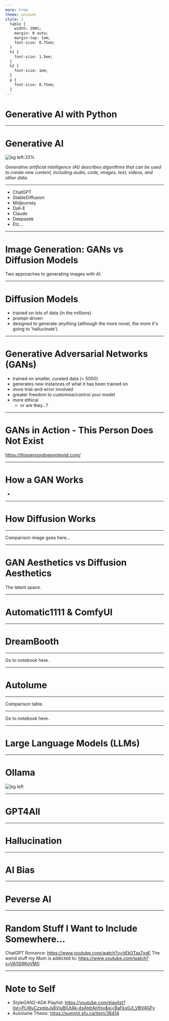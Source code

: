 ```yaml
---
marp: true
theme: uncover
style: |
  table {
    width: 100%;
    margin: 0 auto;
    margin-top: 1em;
    font-size: 0.75em;
  }
  h1 {
    font-size: 1.5em;
  }
  h2 {
    font-size: 1em;
  }
  p {
    font-size: 0.75em;
  }
---
```

# Generative AI with Python
---
# Generative AI
![bg left:33%](../pictures/generative-ai.png)

_Generative artificial intelligence (AI) describes algorithms that can be used to create new content, including audio, code, images, text, videos, and other data._

---

- ChatGPT
- StableDiffusion
- Midjourney
- Dall-E
- Claude
- Deepseek
- Etc...

---
# Image Generation: GANs vs Diffusion Models

Two approaches to generating images with AI.

---
# Diffusion Models

- trained on lots of data (in the millions)
- prompt-driven
- designed to generate _anything_ (although the more novel, the more it's going to 'hallucinate')

---
# Generative Adversarial Networks (GANs)

- trained on smaller, curated data (< 5000)
- generates new instances of what it has been trained on
- more trial-and-error involved
- greater freedom to customise/control your model
- more ethical
  - or are they...?
---
# GANs in Action - This Person Does Not Exist

https://thispersondoesnotexist.com/

---
# How a GAN Works

- 

---
# How Diffusion Works

---
Comparison image goes here...

<!-- "a picture of a cat" -> diffusion_cat.jpg
1000s of cat pics -> gans_cat.jpg -->

---
# GAN Aesthetics vs Diffusion Aesthetics

The latent space.

<!-- Canny remember that phrase - need to look at notebook. -->

---
# Automatic1111 & ComfyUI
---
# DreamBooth
---
Go to notebook here.

---
# Autolume
---
Comparison table.

---
Go to notebook here.

---
# Large Language Models (LLMs)
---
# Ollama
![bg left](../pictures/ollama.png)


---
# GPT4All
---
# Hallucination

---
# AI Bias

---
# Peverse AI

---
# Random Stuff I Want to Include Somewhere...

ChatGPT Romance: https://www.youtube.com/watch?v=hEk0Tas7xgE
The weird stuff my Mum is addicted to: https://www.youtube.com/watch?v=VA1jS9KgVM0

---
# Note to Self
- StyleGAN2-ADA Playlist: https://youtube.com/playlist?list=PLWuCzxqIpJs8ViuBIUtAk-dsAtdrApYoy&si=BaFkx0Jl_VBV4GFy
- Autolume Thesis: https://summit.sfu.ca/item/36414